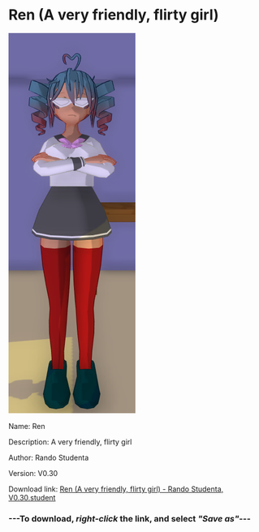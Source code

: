 # Ren (A very friendly, flirty girl)

<img src = "https://raw.githubusercontent.com/Arbiter1223/Daigaku-Gurashi-Custom-Students/master/Students/Files/Ren%20(A%20very%20friendly%2C%20flirty%20girl).png">

Name: Ren

Description: A very friendly, flirty girl

Author: Rando Studenta

Version: V0.30

Download link: <a href="https://raw.githubusercontent.com/Arbiter1223/Daigaku-Gurashi-Custom-Students/master/Students/Files/Ren%20(A%20very%20friendly%2C%20flirty%20girl)%20-%20Rando%20Studenta%2C%20V0.30.student">Ren (A very friendly, flirty girl) - Rando Studenta, V0.30.student</a>

### ---**To download, _right-click_ the link, and select _"Save as"_**---
